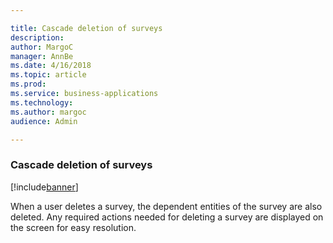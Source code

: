 ```yaml
---

title: Cascade deletion of surveys
description: 
author: MargoC
manager: AnnBe
ms.date: 4/16/2018
ms.topic: article
ms.prod: 
ms.service: business-applications
ms.technology: 
ms.author: margoc
audience: Admin

---
```

### Cascade deletion of surveys 

[!include[banner](../../includes/banner.md)]




When a user deletes a survey, the dependent entities of the survey are also
deleted. Any required actions needed for deleting a survey are displayed on the
screen for easy resolution.
